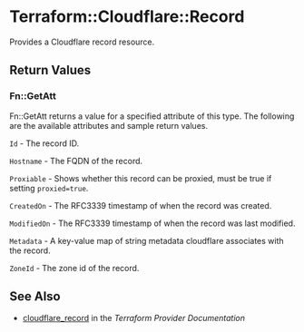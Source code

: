 # Terraform::Cloudflare::Record

Provides a Cloudflare record resource.

## Return Values

### Fn::GetAtt

Fn::GetAtt returns a value for a specified attribute of this type. The following are the available attributes and sample return values.

`Id` - The record ID.

`Hostname` - The FQDN of the record.

`Proxiable` - Shows whether this record can be proxied, must be true if setting `proxied=true`.

`CreatedOn` - The RFC3339 timestamp of when the record was created.

`ModifiedOn` - The RFC3339 timestamp of when the record was last modified.

`Metadata` - A key-value map of string metadata cloudflare associates with the record.

`ZoneId` - The zone id of the record.

## See Also

* [cloudflare_record](https://www.terraform.io/docs/providers/cloudflare/r/record.html) in the _Terraform Provider Documentation_